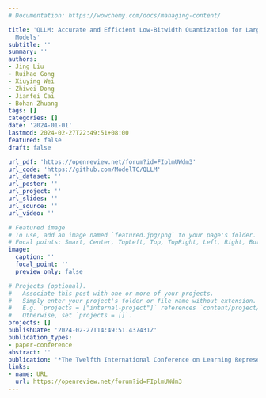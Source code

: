 ```yaml
---
# Documentation: https://wowchemy.com/docs/managing-content/

title: 'QLLM: Accurate and Efficient Low-Bitwidth Quantization for Large Language
  Models'
subtitle: ''
summary: ''
authors:
- Jing Liu
- Ruihao Gong
- Xiuying Wei
- Zhiwei Dong
- Jianfei Cai
- Bohan Zhuang
tags: []
categories: []
date: '2024-01-01'
lastmod: 2024-02-27T22:49:51+08:00
featured: false
draft: false

url_pdf: 'https://openreview.net/forum?id=FIplmUWdm3'
url_code: 'https://github.com/ModelTC/QLLM'
url_dataset: ''
url_poster: ''
url_project: ''
url_slides: ''
url_source: ''
url_video: ''

# Featured image
# To use, add an image named `featured.jpg/png` to your page's folder.
# Focal points: Smart, Center, TopLeft, Top, TopRight, Left, Right, BottomLeft, Bottom, BottomRight.
image:
  caption: ''
  focal_point: ''
  preview_only: false

# Projects (optional).
#   Associate this post with one or more of your projects.
#   Simply enter your project's folder or file name without extension.
#   E.g. `projects = ["internal-project"]` references `content/project/deep-learning/index.md`.
#   Otherwise, set `projects = []`.
projects: []
publishDate: '2024-02-27T14:49:51.437431Z'
publication_types:
- paper-conference
abstract: ''
publication: '*The Twelfth International Conference on Learning Representations*'
links:
- name: URL
  url: https://openreview.net/forum?id=FIplmUWdm3
---
```

